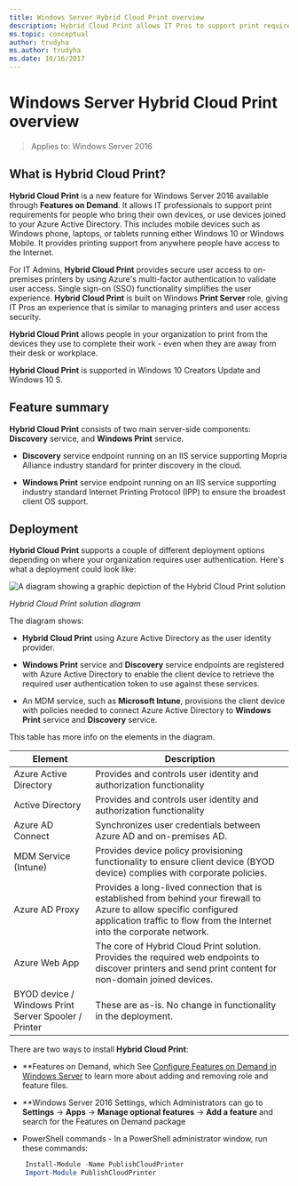 ```yaml
---
title: Windows Server Hybrid Cloud Print overview
description: Hybrid Cloud Print allows IT Pros to support print requirements for BYOD or domain joined devices.
ms.topic: conceptual
author: trudyha
ms.author: trudyha
ms.date: 10/16/2017
---
```


# Windows Server Hybrid Cloud Print overview

> Applies to: Windows Server 2016

## What is Hybrid Cloud Print?

**Hybrid Cloud Print** is a new feature for Windows Server 2016 available through **Features on Demand**. It allows IT professionals to support print requirements for people who bring their own devices, or use devices joined to your Azure Active Directory. This includes mobile devices such as Windows phone, laptops, or tablets running either Windows 10 or Windows Mobile. It provides printing support from anywhere people have access to the Internet.

For IT Admins, **Hybrid Cloud Print** provides secure user access to on-premises printers by using Azure's multi-factor authentication to validate user access. Single sign-on (SSO) functionality simplifies the user experience. **Hybrid Cloud Print** is built on Windows **Print Server** role, giving IT Pros an experience that is similar to managing printers and user access security.

**Hybrid Cloud Print** allows people in your organization to print from the devices they use to complete their work - even when they are away from their desk or workplace.

**Hybrid Cloud Print** is supported in Windows 10 Creators Update and Windows 10 S.

## Feature summary

**Hybrid Cloud Print** consists of two main server-side components: **Discovery** service, and **Windows Print** service.

- **Discovery** service endpoint running on an IIS service supporting Mopria Alliance industry standard for printer discovery in the cloud.

- **Windows Print** service endpoint running on an IIS service supporting industry standard Internet Printing Protocol (IPP) to ensure the broadest client OS support.

## Deployment

**Hybrid Cloud Print** supports a couple of different deployment options depending on where your organization requires user authentication. Here's what a deployment could look like:

![A diagram showing a graphic depiction of the Hybrid Cloud Print solution](../media/hybrid-cloud-print/wshcp-deployment-options.png)

*Hybrid Cloud Print solution diagram*

The diagram shows:

- **Hybrid Cloud Print** using Azure Active Directory as the user identity provider.

- **Windows Print** service and **Discovery** service endpoints are registered with Azure Active Directory to enable the client device to retrieve the required user authentication token to use against these services.

- An MDM service, such as **Microsoft Intune**, provisions the client device with policies needed to connect Azure Active Directory to **Windows Print** service and **Discovery** service.

This table has more info on the elements in the diagram.

| Element | Description |
|--|--|
| Azure Active Directory | Provides and controls user identity and authorization functionality |
| Active Directory | Provides and controls user identity and authorization functionality |
| Azure AD Connect | Synchronizes user credentials between Azure AD and on-premises AD. |
| MDM Service (Intune) | Provides device policy provisioning functionality to ensure client device (BYOD device) complies with corporate policies. |
| Azure AD Proxy | Provides a long-lived connection that is established from behind your firewall to Azure to allow specific configured application traffic to flow from the Internet into the corporate network. |
| Azure Web App | The core of Hybrid Cloud Print solution. Provides the required web endpoints to discover printers and send print content for non-domain joined devices. |
| BYOD device / Windows Print Server Spooler / Printer | These are as-is. No change in functionality in the deployment. |

There are two ways to install **Hybrid Cloud Print**:

- **Features on Demand, which See [Configure Features on Demand in Windows Server](../server-manager/configure-features-on-demand-in-windows-server.md) to learn more about adding and removing role and feature files.

- **Windows Server 2016 Settings, which Administrators can go to **Settings** -> **Apps** -> **Manage optional features** -> **Add a feature** and search for the Features on Demand package

- PowerShell commands - In a PowerShell administrator window, run these commands:

```PowerShell
    Install-Module -Name PublishCloudPrinter
    Import-Module PublishCloudPrinter
```
